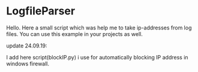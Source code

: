 # LogfileParser
Hello. Here a small script which was help me to take ip-addresses from log files. You can use this example in your projects as well. 

update 24.09.19:

I add here script(blockIP.py) i use for automatically blocking IP address in windows firewall.
